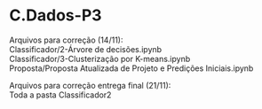 # C.Dados-P3

Arquivos para correção (14/11):   
Classificador/2-Árvore de decisões.ipynb  
Classificador/3-Clusterização por K-means.ipynb  
Proposta/Proposta Atualizada de Projeto e Predições Iniciais.ipynb  

Arquivos para correção entrega final (21/11):  
Toda a pasta Classificador2

